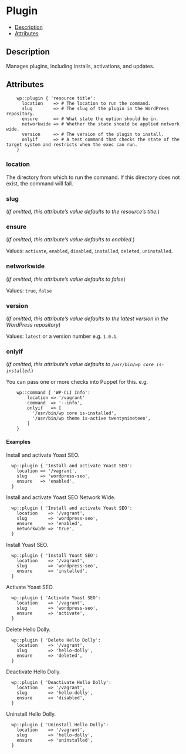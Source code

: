 # Plugin

* [Description](/classes/plugin.html#description)
* [Attributes](/classes/plugin.html#attributes)

## Description

Manages plugins, including installs, activations, and updates.

## Attributes
```puppet
    wp::plugin { 'resource title':
      location    => # The location to run the command.
      slug        => # The slug of the plugin in the WordPress repository.
      ensure      => # What state the option should be in.
      networkwide => # Whether the state should be applied network wide.
      version     => # The version of the plugin to install.
      onlyif      => # A test command that checks the state of the target system and restricts when the exec can run.
    }
```

### location

The directory from which to run the command. If this directory does not exist, the command will fail.

### slug

(*If omitted, this attribute’s value defaults to the resource’s title.*)

### ensure

(*If omitted, this attribute’s value defaults to enabled.*)

Values: `activate`, `enabled`, `disabled`, `installed`, `deleted`, `uninstalled`.

### networkwide

(*If omitted, this attribute’s value defaults to false*)

Values: `true`, `false`

### version

(*If omitted, this attribute’s value defaults to the latest version in the WordPress repository*)

Values: `latest` or a version number e.g. `1.0.1`.

### onlyif

(*If omitted, this attribute’s value defaults to `/usr/bin/wp core is-installed`.*)

You can pass one or more checks into Puppet for this. e.g.

```puppet
    wp::command { 'WP-CLI Info':
        location => '/vagrant'
        command  => '--info',
        onlyif   => [
          '/usr/bin/wp core is-installed',
          '/usr/bin/wp theme is-active twentynineteen',
        ]
    }
```

#### Examples
Install and activate Yoast SEO.
```puppet
  wp::plugin { 'Install and activate Yoast SEO':
    location => '/vagrant',
    slug     => 'wordpress-seo',
    ensure   => 'enabled',
  }
```

Install and activate Yoast SEO Network Wide.
```puppet
  wp::plugin { 'Install and activate Yoast SEO':
    location    => '/vagrant',
    slug        => 'wordpress-seo',
    ensure      => 'enabled',
    networkwide => 'true',
  }
```

Install Yoast SEO.
```puppet
  wp::plugin { 'Install Yoast SEO':
    location    => '/vagrant',
    slug        => 'wordpress-seo',
    ensure      => 'installed',
  }
```

Activate Yoast SEO.
```puppet
  wp::plugin { 'Activate Yoast SEO':
    location    => '/vagrant',
    slug        => 'wordpress-seo',
    ensure      => 'activate',
  }
```

Delete Hello Dolly.
```puppet
  wp::plugin { 'Delete Hello Dolly':
    location    => '/vagrant',
    slug        => 'hello-dolly',
    ensure      => 'deleted',
  }
```

Deactivate Hello Dolly.
```puppet
  wp::plugin { 'Deactivate Hello Dolly':
    location    => '/vagrant',
    slug        => 'hello-dolly',
    ensure      => 'disabled',
  }
```

Uninstall Hello Dolly.
```puppet
  wp::plugin { 'Uninstall Hello Dolly':
    location    => '/vagrant',
    slug        => 'hello-dolly',
    ensure      => 'uninstalled',
  }
```
